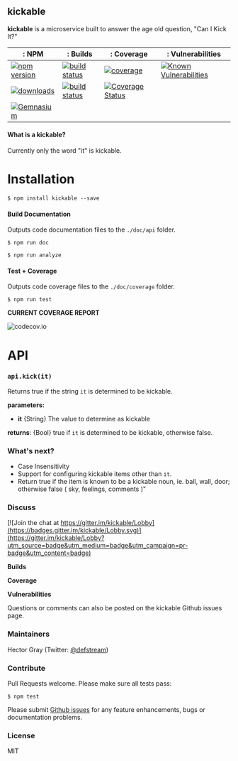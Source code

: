 ## kickable

**kickable** is a microservice built to answer the age old question, "Can I Kick It?"

|: NPM   |: Builds |:  Coverage |: Vulnerabilities |
| ------------- | ------------- | ------------- | ------------- |
| <a href="http://npmjs.com/package/kickable"><img src="https://img.shields.io/npm/v/kickable.svg" alt="npm version"></a>  | <a href="https://travis-ci.org/defstream/kickable"><img src="https://img.shields.io/travis/defstream/kickable.svg" alt="build status"></a> | <a href="https://codecov.io/github/defstream/kickable"><img src="https://img.shields.io/codecov/c/github/defstream/kickable.svg" alt="coverage"></a> | <a href="https://snyk.io/test/github/defstream/kickable"><img src="https://snyk.io/test/github/defstream/kickable/badge.svg" alt="Known Vulnerabilities" data-canonical-src="https://snyk.io/test/github/defstream/kickable"></a> |
|  <a href="http://npm-stat.com/charts.html?package=kickable"><img src="https://img.shields.io/npm/dm/kickable.svg" alt="downloads"></a> | <a href="https://circleci.com/gh/defstream/kickable"><img src="https://img.shields.io/circleci/project/defstream/kickable.svg" alt="build status"></a>  | <a href='https://coveralls.io/github/defstream/kickable?branch=master'><img src='https://coveralls.io/repos/github/defstream/kickable/badge.svg?branch=master' alt='Coverage Status' /></a>
|<a href="https://gemnasium.com/defstream/kickable"><img src="https://img.shields.io/gemnasium/defstream/kickable.svg" alt="Gemnasium"></a> | | | |

#### What is a kickable?
Currently only the word "it" is kickable. 

# Installation

```shell
$ npm install kickable --save
```

#### Build Documentation
Outputs code documentation files to the `./doc/api` folder.

```shell
$ npm run doc
```

```shell
$ npm run analyze
```

#### Test + Coverage
Outputs code coverage files to the `./doc/coverage` folder.

```shell
$ npm run test
```

**CURRENT COVERAGE REPORT**

![codecov.io](https://codecov.io/github/defstream/kickable/branch.svg?branch=master)

# API

### `api.kick(it)`

Returns true if the string `it` is determined to be kickable. 

**parameters:**
- **it**            {String}    The value to determine as kickable

**returns**: {Bool} true if `it` is determined to be kickable, otherwise false.

### What's next?
- Case Insensitivity
- Support for configuring kickable items other than `it`.
- Return true if the item is known to be a kickable noun, ie. ball, wall, door; otherwise false ( sky, feelings, comments )"

### Discuss
[![Join the chat at https://gitter.im/kickable/Lobby](https://badges.gitter.im/kickable/Lobby.svg)](https://gitter.im/kickable/Lobby?utm_source=badge&utm_medium=badge&utm_campaign=pr-badge&utm_content=badge)


  

  

  

**Builds**

  

  

**Coverage**

  

  


**Vulnerabilities**

  


Questions or comments can also be posted on the kickable Github issues page.

### Maintainers
Hector Gray (Twitter: <a href="https://twitter.com/defstream">@defstream</a>)

### Contribute
Pull Requests welcome. Please make sure all tests pass:

```shell
$ npm test
```

Please submit <a href="https://github.com/defstream/kickable/issues">Github issues</a> for any feature enhancements, bugs or documentation problems.

### License
MIT